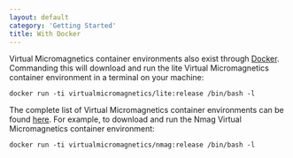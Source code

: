 ```yaml
---
layout: default
category: 'Getting Started'
title: With Docker
---
```


Virtual Micromagnetics container environments also exist through
[Docker](https://www.docker.com/). Commanding this will download and run the
lite Virtual Micromagnetics container environment in a terminal on your
machine:

    docker run -ti virtualmicromagnetics/lite:release /bin/bash -l

The complete list of Virtual Micromagnetics container environments can be found
[here](https://hub.docker.com/u/virtualmicromagnetics). For example, to
download and run the Nmag Virtual Micromagnetics container environment:

    docker run -ti virtualmicromagnetics/nmag:release /bin/bash -l
